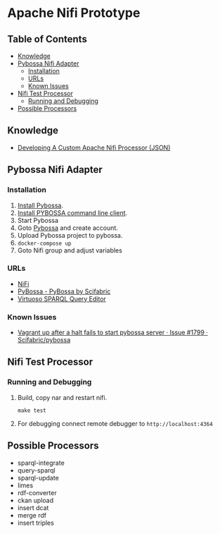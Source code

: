 # Apache Nifi Prototype

## Table of Contents

- [Knowledge](#knowledge)
- [Pybossa Nifi Adapter](#pybossa-nifi-adapter)
  - [Installation](#installation)
  - [URLs](#urls)
  - [Known Issues](#known-issues)
- [Nifi Test Processor](#nifi-test-processor)
  - [Running and Debugging](#running-and-debugging)
- [Possible Processors](#possible-processors)

## Knowledge

- [Developing A Custom Apache Nifi Processor (JSON)](http://www.nifi.rocks/developing-a-custom-apache-nifi-processor-json/)

## Pybossa Nifi Adapter

### Installation

1. [Install Pybossa](https://docs.pybossa.com/installation/vagrant/).
2. [Install PYBOSSA command line client](https://github.com/Scifabric/pbs).
3. Start Pybossa
4. Goto [Pybossa](http://localhost:5000/) and create account.
5. Upload Pybossa project to pybossa.
6. `docker-compose up`
7. Goto Nifi group and adjust variables

### URLs

- [NiFi](http://localhost:9090/nifi/)
- [PyBossa - PyBossa by Scifabric](http://localhost:5000/)
- [Virtuoso SPARQL Query Editor](http://localhost:8890/sparql)

### Known Issues

- [Vagrant up after a halt fails to start pybossa server · Issue #1799 · Scifabric/pybossa](https://github.com/Scifabric/pybossa/issues/1799)

## Nifi Test Processor

### Running and Debugging

1. Build, copy nar and restart nifi.
   ```
   make test
   ```
2. For debugging connect remote debugger to `http://localhost:4364`

## Possible Processors

- sparql-integrate
- query-sparql
- sparql-update
- limes
- rdf-converter
- ckan upload
- insert dcat
- merge rdf
- insert triples
